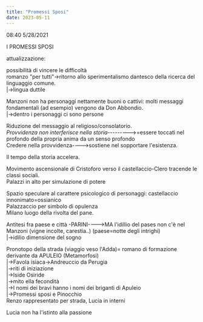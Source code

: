 ```yaml
---
title: "Promessi Sposi"
date: 2023-05-11
---
```

08:40 5/28/2021  
  
I PROMESSI SPOSI  
  
attualizzazione:  
  
possibilità di vincere le difficoltà  
romanzo "per tutti"->ritorno allo sperimentalismo dantesco della ricerca del linguaggio comune.  
		|->lingua duttile  
  
Manzoni non ha personaggi nettamente buoni o cattivi: molti messaggi fondamentali (ad esempio) vengono da Don Abbondio.  
		|->dentro i personaggi ci sono persone  
  
Riduzione del messaggio al religioso/consolatorio.   
*Provvidenza non interferisce nella storia*--------->=essere toccati nel profondo della propria anima da un senso profondo  
			Credere nella provvidenza---->sostiene nel sopportare l'esistenza.  
  
Il tempo della storia accelera.  
  
Movimento ascensionale di Cristoforo verso il castellaccio-Clero tracende le classi sociali.   
Palazzi in alto per simulazione di potere   
  
Spazio speculare al carattere psicologico di personaggi: castellaccio innonimato=ossianico  
							 Palazzaccio per simbolo di opulenza  
							 Milano luogo della rivolta del pane.  
  
Antitesi fra paese e città -PARINI---->MA l'idillio del pases non c'è nel Manzoni (vigne incolte, carestia..) (paese=notte degli intrighi)  
						|->idilio dimensione del sogno  
  
Pronotopo della strada (viaggio veso l'Adda)= romano di formazione derivante da APULEIO (Metamorfosi)  
											|->Favola isiaca->Andreuccio da Perugia  
												|->riti di iniziazione  
												|->Iside Osiride  
												|->mito ella fecondità  
												|->I nomi dei bravi hanno i nomi dei briganti di Apuleio  
																		    |->Promessi sposi e Pinocchio  
Renzo rappresentato per strada, Lucia in interni  
  
Lucia non ha l'istinto alla passione  
